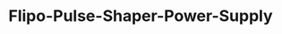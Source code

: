 # Flipo-Pulse-Shaper-Power-Supply

<a href="https://github.com/marcinsaj/Flipo-Pulse-Shaper-Power-Supply/blob/main/extras/flip-disc-power-supply-module-cover-github.jpg"></a> 
